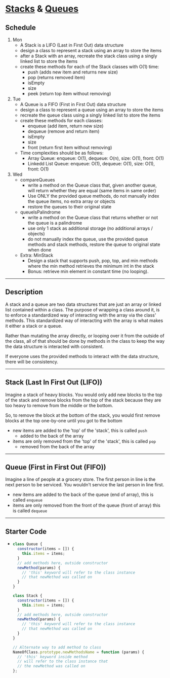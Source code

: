 # [Stacks](./Stack.js) & [Queues](./Queue.js)

## Schedule

1. Mon
   - A Stack is a LIFO (Last in First Out) data structure
   - design a class to represent a stack using an array to store the items
   - after a Stack with an array, recreate the stack class using a singly linked list to store the items
   - create these methods for each of the Stack classes with O(1) time:
     - push (adds new item and returns new size)
     - pop (returns removed item)
     - isEmpty
     - size
     - peek (return top item without removing)
2. Tue
   - A Queue is a FIFO (First in First Out) data structure
   - design a class to represent a queue using an array to store the items
   - recreate the queue class using a singly linked list to store the items
   - create these methods for each classes:
     - enqueue (add item, return new size)
     - dequeue (remove and return item)
     - isEmpty
     - size
     - front (return first item without removing)
   - Time complexities should be as follows:
     - Array Queue: enqueue: O(1), dequeue: O(n), size: O(1), front: O(1)
     - Linkedd List Queue: enqueue: O(1), dequeue: O(1), size: O(1), front: O(1)
3. Wed
   - compareQueues
     - write a method on the Queue class that, given another queue, will return whether they are equal (same items in same order)
     - Use ONLY the provided queue methods, do not manually index the queue items, no extra array or objects
     - restore the queues to their original state
   - queueIsPalindrome
     - write a method on the Queue class that returns whether or not the queue is a palindrome
     - use only 1 stack as additional storage (no additional arrays / objects)
     - do not manually index the queue, use the provided queue methods and stack methods, restore the queue to original state when done
   - Extra: MinStack
     - Design a stack that supports push, pop, top, and min methods where the min method retrieves the minimum int in the stack
     - Bonus: retrieve min element in constant time (no looping).

---

## Description

A stack and a queue are two data structures that are just an
array or linked list contained within a class. The purpose
of wrapping a class around it, is to enforce a standardized
way of interacting with the array via the class' methods.
This standardized way of interacting with the array is what
makes it either a stack or a queue.

Rather than mutating the array directly, or looping over it from the outside of the class,
all of that should be done by methods in the class to keep the way
the data structure is interacted with consistent.

If everyone uses the provided methods to interact with the data structure,
there will be consistency.

---

## Stack (Last In First Out (LIFO))

Imagine a stack of heavy blocks. You would only add new blocks
to the top of the stack and remove blocks from the top of the stack because they are too heavy to remove from the middle or the bottom.

So, to remove the block at the bottom of the stack, you would first remove
blocks at the top one-by-one until you got to the bottom

- new items are added to the 'top' of the 'stack', this is called `push`
  - added to the back of the array
- items are only removed from the 'top' of the 'stack', this is called `pop`
  - removed from the back of the array

---

## Queue (First in First Out (FIFO))

Imagine a line of people at a grocery store.
The first person in line is the next person to be serviced.
You wouldn't service the last person in line first.

- new items are added to the back of the queue (end of array), this is called `enqueue`
- items are only removed from the front of the queue (front of array) this is called `dequeue`

---

## Starter Code

- ```js
  class Queue {
    constructor(items = []) {
      this.items = items;
    }
    // add methods here, outside constructor
    newMethod(params) {
      // 'this' keyword will refer to the class instance
      // that newMethod was called on
    }
  }

  class Stack {
    constructor(items = []) {
      this.items = items;
    }
    // add methods here, outside constructor
    newMethod(params) {
      // 'this' keyword will refer to the class instance
      // that newMethod was called on
    }
  }

  // Alternate way to add method to class
  NameOfClass.prototype.newMethodsName = function (params) {
    // 'this' keyword inside method
    // will refer to the class instance that
    // the newMethod was called on
  };
  ```
